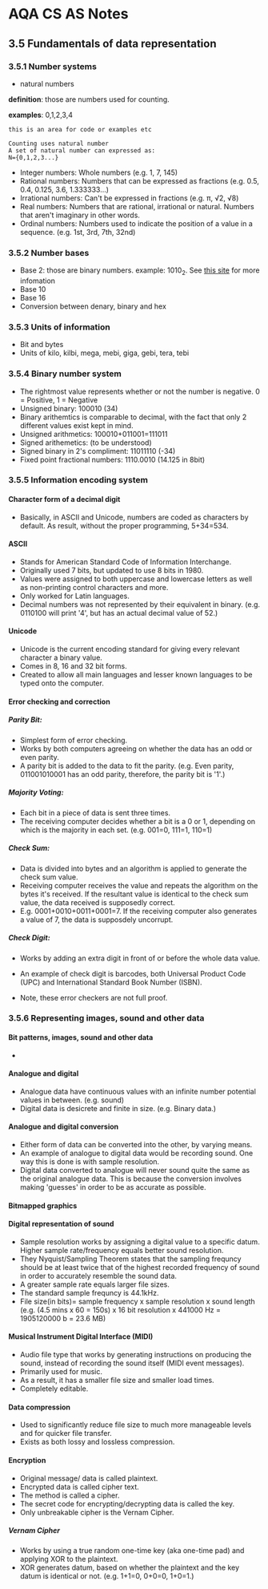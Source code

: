 # AQA CS AS Notes

## 3.5 Fundamentals of data representation

### 3.5.1 Number systems
+ natural numbers

**definition**: those are numbers used for counting.

**examples**: 0,1,2,3,4
``` 
this is an area for code or examples etc

Counting uses natural number
A set of natural number can expressed as:
N={0,1,2,3...}

```

+ Integer numbers: Whole numbers (e.g. 1, 7, 145)
+ Rational numbers: Numbers that can be expressed as fractions (e.g. 0.5, 0.4, 0.125, 3.6, 1.333333...)
+ Irrational numbers: Can't be expressed in fractions (e.g. π, √2, √8)
+ Real numbers: Numbers that are rational, irrational or natural. Numbers that aren't imaginary in other words.
+ Ordinal numbers: Numbers used to indicate the position of a value in a sequence. (e.g. 1st, 3rd, 7th, 32nd)

### 3.5.2 Number bases
+ Base 2: those are binary numbers. example: 1010<sub>2</sub>. See [this site](https://bournetocode.com/projects/AQA_AS_Theory/pages/3-5.html) for more infomation
+ Base 10
+ Base 16
+ Conversion between denary, binary and hex

### 3.5.3 Units of information
+ Bit and bytes
+ Units of kilo, kilbi, mega, mebi, giga, gebi, tera, tebi

### 3.5.4 Binary number system

+ The rightmost value represents whether or not the number is negative. 0 = Positive, 1 = Negative
+ Unsigned binary: 100010 (34)
+ Binary arithemtics is comparable to decimal, with the fact that only 2 different values exist kept in mind.
+ Unsigned arithmetics: 100010+011001=111011
+ Signed arithemetics: (to be understood)
+ Signed binary in 2's compliment: 11011110 (-34)
+ Fixed point fractional numbers: 1110.0010 (14.125 in 8bit)

### 3.5.5 Information encoding system

#### Character form of a decimal digit
+ Basically, in ASCII and Unicode, numbers are coded as characters by default. As result, without the proper programming, 5+34=534.

#### ASCII
+ Stands for American Standard Code of Information Interchange.
+ Originally used 7 bits, but updated to use 8 bits in 1980.
+ Values were assigned to both uppercase and lowercase letters as well as non-printing control characters and more.
+ Only worked for Latin languages.
+ Decimal numbers was not represented by their equivalent in binary. (e.g. 0110100 will print '4', but has an actual decimal value of 52.)

#### Unicode
+ Unicode is the current encoding standard for giving every relevant character a binary value.
+ Comes in 8, 16 and 32 bit forms.
+ Created to allow all main languages and lesser known languages to be typed onto the computer.

#### Error checking and correction

##### Parity Bit:
+ Simplest form of error checking.
+ Works by both computers agreeing on whether the data has an odd or even parity.
+ A parity bit is added to the data to fit the parity. (e.g. Even parity, 011001010001 has an odd parity, therefore, the parity bit is '1'.)

##### Majority Voting:
+ Each bit in a piece of data is sent three times.
+ The receiving computer decides whether a bit is a 0 or 1, depending on which is the majority in each set. (e.g. 001=0, 111=1, 110=1) 

##### Check Sum:
+ Data is divided into bytes and an algorithm is applied to generate the check sum value.
+ Receiving computer receives the value and repeats the algorithm on the bytes it's received. If the resultant value is identical to the check sum value, the data received is supposedly correct.
+ E.g. 0001+0010+0011+0001=7. If the receiving computer also generates a value of 7, the data is supposdely uncorrupt.

##### Check Digit:
+ Works by adding an extra digit in front of or before the whole data value.
+ An example of check digit is barcodes, both Universal Product Code (UPC) and International Standard Book Number (ISBN).

+ Note, these error checkers are not full proof.

### 3.5.6 Representing images, sound and other data

#### Bit patterns, images,  sound  and other  data
+ 

#### Analogue and digital
+ Analogue data have continuous values with an infinite number potential values in between. (e.g. sound)
+ Digital data is desicrete and finite in size. (e.g. Binary data.)

#### Analogue and digital conversion
+ Either form of data can be converted into the other, by varying means.
+ An example of analogue to digital data would be recording sound. One way this is done is with sample resolution.
+ Digital data converted to analogue will never sound quite the same as the original analogue data. This is because the conversion involves making 'guesses' in order to be as accurate as possible.

#### Bitmapped graphics

#### Digital representation of sound
+ Sample resolution works by assigning a digital value to a specific datum. Higher sample rate/frequency equals better sound resolution.
+ They Nyquist/Sampling Theorem states that the sampling frequncy should be at least twice that of the highest recorded frequency of sound in order to accurately resemble the sound data.
+ A greater sample rate equals larger file sizes.
+ The standard sample frequncy is 44.1kHz. 
+ File size(in bits)= sample frequency x sample resolution x sound length (e.g. (4.5 mins x 60 = 150s) x 16 bit resolution x 441000 Hz = 1905120000 b = 23.6 MB)

#### Musical Instrument Digital Interface (MIDI)
+ Audio file type that works by generating instructions on producing the sound, instead of recording the sound itself (MIDI event messages).
+ Primarily used for music.
+ As a result, it has a smaller file size and smaller load times.
+ Completely editable.

#### Data compression
+ Used to significantly reduce file size to much more manageable levels and for quicker file transfer.
+ Exists as both lossy and lossless compression.

#### Encryption
+ Original message/ data is called plaintext.
+ Encrypted data is called cipher text.
+ The method is called a cipher.
+ The secret code for encrypting/decrypting data is called the key.
+ Only unbreakable cipher is the Vernam Cipher.

##### Vernam Cipher
+ Works by using a true random one-time key (aka one-time pad) and applying XOR to the plaintext.
+ XOR generates datum, based on whether the plaintext and the key datum is identical or not. (e.g. 1+1=0, 0+0=0, 1+0=1.)